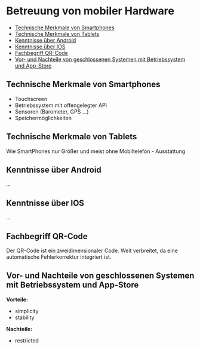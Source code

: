 # Betreuung von mobiler Hardware

- [Technische Merkmale von Smartphones](#technische-merkmale-von-smartphones)
- [Technische Merkmale von Tablets](#technische-merkmale-von-tablets)
- [Kenntnisse über Android](#kenntnisse-ber-android)
- [Kenntnisse über IOS](#kenntnisse-ber-ios)
- [Fachbegriff QR-Code](#fachbegriff-qr-code)
- [Vor- und Nachteile von geschlossenen Systemen mit Betriebssystem und App-Store](#vor--und-nachteile-von-geschlossenen-systemen-mit-betriebssystem-und-app-store)

## Technische Merkmale von Smartphones

- Touchscreen
- Betriebssystem mit offengelegter API
- Sensoren (Barometer, GPS ...)
- Speichermöglichkeiten

## Technische Merkmale von Tablets

Wie SmartPhones nur Größer und meist ohne Mobiltelefon - Ausstattung

## Kenntnisse über Android

...

## Kenntnisse über IOS

...

## Fachbegriff QR-Code

Der QR-Code ist ein zweidimensionaler Code. Weit verbreitet, da eine automatische Fehlerkorrektur integriert ist.

## Vor- und Nachteile von geschlossenen Systemen mit Betriebssystem und App-Store

**Vorteile:**

- simplicity
- stability

**Nachteile:**

- restricted
